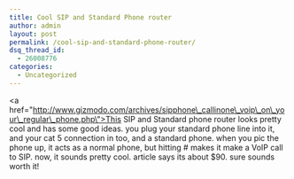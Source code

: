 ```yaml
---
title: Cool SIP and Standard Phone router
author: admin
layout: post
permalink: /cool-sip-and-standard-phone-router/
dsq_thread_id:
  - 26008776
categories:
  - Uncategorized
---
```

<a href=\"http://www.gizmodo.com/archives/sipphone\_callinone\_voip\_on\_your\_regular\_phone.php\">This SIP and Standard phone router looks pretty cool</a> and has some good ideas. you plug your standard phone line into it, and your cat 5 connection in too, and a standard phone. when you pic the phone up, it acts as a normal phone, but hitting # makes it make a VoIP call to SIP. now, it sounds pretty cool. article says its about $90. sure sounds worth it!